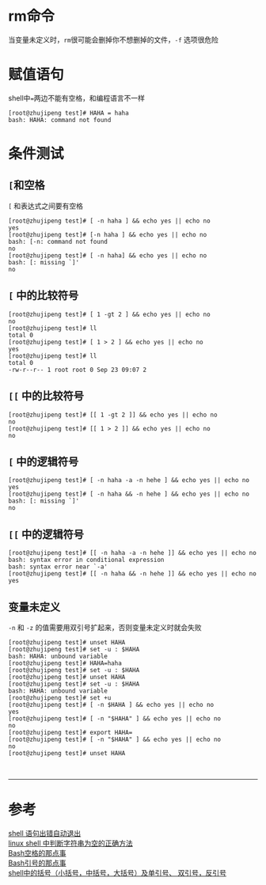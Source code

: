 # rm命令
当变量未定义时，`rm`很可能会删掉你不想删掉的文件，`-f` 选项很危险

# 赋值语句
shell中`=`两边不能有空格，和编程语言不一样
```
[root@zhujipeng test]# HAHA = haha
bash: HAHA: command not found
```

# 条件测试
## `[`和空格
`[` 和表达式之间要有空格
```
[root@zhujipeng test]# [ -n haha ] && echo yes || echo no
yes
[root@zhujipeng test]# [-n haha ] && echo yes || echo no
bash: [-n: command not found
no
[root@zhujipeng test]# [ -n haha] && echo yes || echo no
bash: [: missing `]'
no
```


## `[` 中的比较符号
```
[root@zhujipeng test]# [ 1 -gt 2 ] && echo yes || echo no
no
[root@zhujipeng test]# ll
total 0
[root@zhujipeng test]# [ 1 > 2 ] && echo yes || echo no
yes
[root@zhujipeng test]# ll
total 0
-rw-r--r-- 1 root root 0 Sep 23 09:07 2
```


## `[[` 中的比较符号
```
[root@zhujipeng test]# [[ 1 -gt 2 ]] && echo yes || echo no
no
[root@zhujipeng test]# [[ 1 > 2 ]] && echo yes || echo no
no
```


## `[` 中的逻辑符号
```
[root@zhujipeng test]# [ -n haha -a -n hehe ] && echo yes || echo no
yes
[root@zhujipeng test]# [ -n haha && -n hehe ] && echo yes || echo no
bash: [: missing `]'
no
```

## `[[` 中的逻辑符号
```
[root@zhujipeng test]# [[ -n haha -a -n hehe ]] && echo yes || echo no
bash: syntax error in conditional expression
bash: syntax error near `-a'
[root@zhujipeng test]# [[ -n haha && -n hehe ]] && echo yes || echo no
yes
```

## 变量未定义
`-n` 和 `-z` 的值需要用双引号扩起来，否则变量未定义时就会失败

```
[root@zhujipeng test]# unset HAHA
[root@zhujipeng test]# set -u : $HAHA
bash: HAHA: unbound variable
[root@zhujipeng test]# HAHA=haha
[root@zhujipeng test]# set -u : $HAHA
[root@zhujipeng test]# unset HAHA
[root@zhujipeng test]# set -u : $HAHA
bash: HAHA: unbound variable
[root@zhujipeng test]# set +u
[root@zhujipeng test]# [ -n $HAHA ] && echo yes || echo no
yes
[root@zhujipeng test]# [ -n "$HAHA" ] && echo yes || echo no
no
[root@zhujipeng test]# export HAHA=
[root@zhujipeng test]# [ -n "$HAHA" ] && echo yes || echo no
no
[root@zhujipeng test]# unset HAHA
```

<br/>

---

# 参考

[shell 语句出错自动退出][1]  
[linux shell 中判断字符串为空的正确方法][2]  
[Bash空格的那点事][3]  
[Bash引号的那点事][4]  
[shell中的括号（小括号，中括号，大括号）及单引号、 双引号，反引号][5]

[1]: http://blog.csdn.net/drbinzhao/article/details/8281645
[2]: http://blog.csdn.net/q_l_s/article/details/51435939
[3]: http://www.igigo.net/post/archives/152#main
[4]: http://www.igigo.net/post/archives/128
[5]: http://www.cnblogs.com/kex1n/p/6678286.html